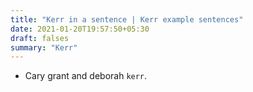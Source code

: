 ```yaml
---
title: "Kerr in a sentence | Kerr example sentences"
date: 2021-01-20T19:57:50+05:30
draft: falses
summary: "Kerr"
---
```

- Cary grant and deborah `kerr`.
                 
